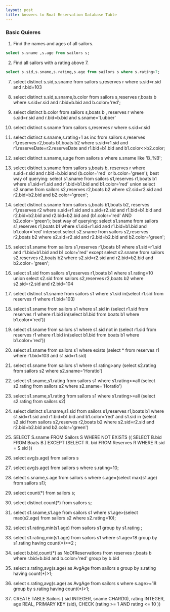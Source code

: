 ```yaml
---
layout: post
title: Answers to Boat Reservation Database Table
---
```

### Basic Quieres
1) Find the names and ages of all sailors.	
``` sql
select s.sname ,s.age from sailors s;
```
2) Find all sailors with a rating above 7.
```sql 
select s.sid,s.sname,s.rating,s.age from sailors s where s.rating>7;
```
7)	select distinct s.sid,s.sname from sailors s,reserves r where s.sid=r.sid and r.bid=103
8)	select distinct s.sid,s.sname,b.color from sailors s,reserves r,boats b where s.sid=r.sid and r.bid=b.bid and b.color='red';
9)	select distinct b.color from sailors s,boats b , reserves r where s.sid=r.sid and r.bid=b.bid and s.sname='Lubber'
10)	select distinct s.sname from sailors s,reserves r where s.sid=r.sid
11)	select distinct s.sname,s.rating+1 as inc from sailors s,reserves r1,reserves r2,boats b1,boats b2 where s.sid=r1.sid and r1.reserveDate=r2.reserveDate and r1.bid=b1.bid and b1.color<>b2.color;
12)	select distinct s.sname,s.age from sailors s where s.sname like 'B_%B';
13)	select distinct s.sname from sailors s,boats b, reserves r where s.sid=r.sid and r.bid=b.bid and (b.color='red' or b.color='green');
best way of querying:
select s1.sname from sailors s1,reserves r1,boats b1 where s1.sid=r1.sid and r1.bid=b1.bid and b1.color='red'
union 
select s2.sname from sailors s2,reserves r2,boats b2 where s2.sid=r2.sid and r2.bid=b2.bid and b2.color='green';

10)	select  distinct s.sname from sailors s,boats b1,boats b2, reserves r1,reserves r2 where s.sid=r1.sid and s.sid=r2.sid and r1.bid=b1.bid and r2.bid=b2.bid and r2.bid=b2.bid and (b1.color='red' AND b2.color='green');
best way of querying:
select s1.sname from sailors s1,reserves r1,boats b1 where s1.sid=r1.sid and r1.bid=b1.bid and b1.color='red'
intersect 
select s2.sname from sailors s2,reserves r2,boats b2 where s2.sid=r2.sid and r2.bid=b2.bid and b2.color='green';
11)	 select s1.sname from sailors s1,reserves r1,boats b1 where s1.sid=r1.sid and r1.bid=b1.bid and b1.color='red'
except 
select s2.sname from sailors s2,reserves r2,boats b2 where s2.sid=r2.sid and r2.bid=b2.bid and b2.color='green';

12)	select s1.sid from sailors s1,reserves r1,boats b1 where s1.rating=10
union
select s2.sid from sailors s2,reserves r2,boats b2 where
       s2.sid=r2.sid and r2.bid=104
13)	select distinct s1.sname from sailors s1 where
s1.sid in(select r1.sid from reserves r1 where r1.bid=103)
14)	select s1.sname from sailors s1 where
s1.sid in (select r1.sid from reserves r1 where r1.bid in(select b1.bid from boats b1 where b1.color='red')) 
15)	select s1.sname from sailors s1 where
s1.sid not in (select r1.sid from reserves r1 where r1.bid in(select b1.bid from boats b1 where b1.color='red')) 
16)	select s1.sname from sailors s1 where exists (select * from reserves r1 where r1.bid=103 and s1.sid=r1.sid)
17)	select s1.sname from sailors s1 where s1.rating>any (select s2.rating from sailors s2 where s2.sname='Horatio')
18)	select s1.sname,s1.rating from sailors s1 where s1.rating>=all (select s2.rating from sailors s2 where s2.sname='Horatio')
19)	select s1.sname,s1.rating from sailors s1 where s1.rating>=all (select s2.rating from sailors s2)
20)	select distinct s1.sname,s1.sid from sailors s1,reserves r1,boats b1 where s1.sid=r1.sid and r1.bid=b1.bid and b1.color='red'
and s1.sid in (select s2.sid from sailors s2,reserves r2,boats b2 where s2.sid=r2.sid and r2.bid=b2.bid and b2.color='green')
21)	SELECT S.sname
FROM Sailors S
WHERE NOT EXISTS (( SELECT B.bid
FROM Boats B )
EXCEPT
(SELECT R. bid
FROM Reserves R
WHERE R.sid = S.sid ))
22)	select avg(s.age) from sailors s

23)	select avg(s.age) from sailors s where s.rating=10;

24)	select s.sname,s.age from sailors s where s.age=(select max(s1.age) from sailors s1);

25)	select count(*) from sailors s;

26)	select distinct count(*) from sailors s;

27)	select s1.sname,s1.age from sailors s1 where s1.age>(select max(s2.age) from sailors s2 where s2.rating=10);

28)	select s1.rating,min(s1.age) from sailors s1 group by s1.rating ;
29)	select s1.rating,min(s1.age) from sailors s1 where s1.age>18 group by s1.rating having count(*)>=2 ;
30)	select b.bid,count(*) as NoOfReservations from reserves r,boats b where r.bid=b.bid and b.color='red' group by b.bid
31)	select s.rating,avg(s.age) as AvgAge from sailors s group by s.rating having count(*)>1;
32)	select s.rating,avg(s.age) as AvgAge from sailors s where s.age>=18 group by s.rating having count(*)>1;
33)	 CREATE TABLE Sailors ( sid INTEGER, sname CHAR(10), rating INTEGER, age REAL, PRIMARY KEY (sid),
CHECK (rating >= 1 AND rating <= 10 ))	
